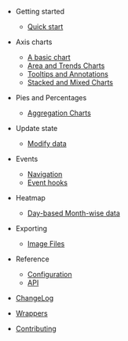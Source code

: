 * Getting started
  * [Quick start](getting_started/quick_start.md)

* Axis charts
  * [A basic chart](basic/basic_chart.md)
  * [Area and Trends Charts](basic/trends_regions.md)
  * [Tooltips and Annotations](basic/annotations.md)
  * [Stacked and Mixed Charts](basic/stacked_and_mixed.md)

* Pies and Percentages
  * [Aggregation Charts](basic/aggr_sliced_diags.md)

* Update state
  * [Modify data](update_state/modify_data.md)

* Events
  * [Navigation]()
  * [Event hooks]()

* Heatmap
  * [Day-based Month-wise data](basic/heatmap.md)

* Exporting
  * [Image Files]()

* Reference
  * [Configuration]()
  * [API]()

* [ChangeLog]()
* [Wrappers]()
* [Contributing]()
